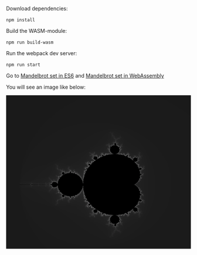 Download dependencies:

    npm install


Build the WASM-module:

    npm run build-wasm

Run the webpack dev server:

    npm run start

Go to [Mandelbrot set in ES6](http://localhost:8080/index-es6.html) and [Mandelbrot set in WebAssembly](http://localhost:8080/index-wasm.html)

You will see an image like below:

![Mandelbrot set](docs/classic-mandelbrot.png)